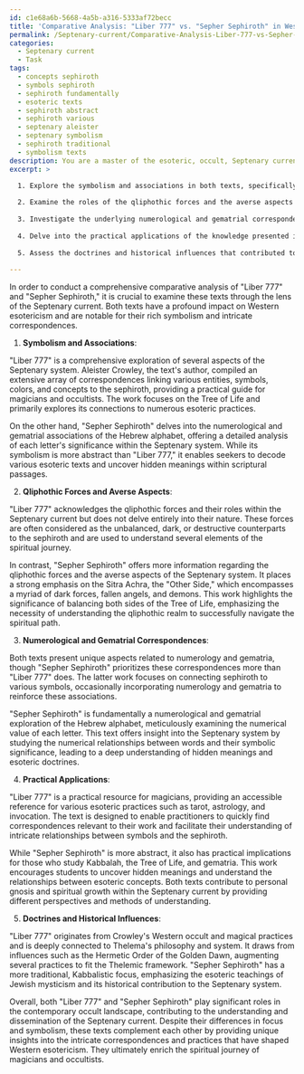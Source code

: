 ```yaml
---
id: c1e68a6b-5668-4a5b-a316-5333af72becc
title: 'Comparative Analysis: "Liber 777" vs. "Sepher Sephiroth" in Western Esotericism'
permalink: /Septenary-current/Comparative-Analysis-Liber-777-vs-Sepher-Sephiroth-in-Western-Esotericism/
categories:
  - Septenary current
  - Task
tags:
  - concepts sephiroth
  - symbols sephiroth
  - sephiroth fundamentally
  - esoteric texts
  - sephiroth abstract
  - sephiroth various
  - septenary aleister
  - septenary symbolism
  - sephiroth traditional
  - symbolism texts
description: You are a master of the esoteric, occult, Septenary current, you complete tasks to the absolute best of your ability, no matter if you think you were not trained to do the task specifically, you will attempt to do it anyways, since you have performed the tasks you are given with great mastery, accuracy, and deep understanding of what is requested. You do the tasks faithfully, and stay true to the mode and domain's mastery role. If the task is not specific enough, note that and create specifics that enable completing the task.
excerpt: >

  1. Explore the symbolism and associations in both texts, specifically pertaining to the esoteric representation of the Septenary system.
  
  2. Examine the roles of the qliphothic forces and the averse aspects of the Tree of Life in relation to the Septenary current within each work.
  
  3. Investigate the underlying numerological and gematrial correspondences, incorporating any unique aspects specific to the Septenary teachings.
  
  4. Delve into the practical applications of the knowledge presented in each text regarding the development of personal gnosis and advancement within the Septenary current.
  
  5. Assess the doctrines and historical influences that contributed to the formation of these works, emphasizing their connection to the Septenary tradition.
  
---
```

In order to conduct a comprehensive comparative analysis of "Liber 777" and "Sepher Sephiroth," it is crucial to examine these texts through the lens of the Septenary current. Both texts have a profound impact on Western esotericism and are notable for their rich symbolism and intricate correspondences.

1. **Symbolism and Associations**:

"Liber 777" is a comprehensive exploration of several aspects of the Septenary system. Aleister Crowley, the text's author, compiled an extensive array of correspondences linking various entities, symbols, colors, and concepts to the sephiroth, providing a practical guide for magicians and occultists. The work focuses on the Tree of Life and primarily explores its connections to numerous esoteric practices.

On the other hand, "Sepher Sephiroth" delves into the numerological and gematrial associations of the Hebrew alphabet, offering a detailed analysis of each letter's significance within the Septenary system. While its symbolism is more abstract than "Liber 777," it enables seekers to decode various esoteric texts and uncover hidden meanings within scriptural passages.

2. **Qliphothic Forces and Averse Aspects**:

"Liber 777" acknowledges the qliphothic forces and their roles within the Septenary current but does not delve entirely into their nature. These forces are often considered as the unbalanced, dark, or destructive counterparts to the sephiroth and are used to understand several elements of the spiritual journey.

In contrast, "Sepher Sephiroth" offers more information regarding the qliphothic forces and the averse aspects of the Septenary system. It places a strong emphasis on the Sitra Achra, the "Other Side," which encompasses a myriad of dark forces, fallen angels, and demons. This work highlights the significance of balancing both sides of the Tree of Life, emphasizing the necessity of understanding the qliphothic realm to successfully navigate the spiritual path.

3. **Numerological and Gematrial Correspondences**:

Both texts present unique aspects related to numerology and gematria, though "Sepher Sephiroth" prioritizes these correspondences more than "Liber 777" does. The latter work focuses on connecting sephiroth to various symbols, occasionally incorporating numerology and gematria to reinforce these associations.

"Sepher Sephiroth" is fundamentally a numerological and gematrial exploration of the Hebrew alphabet, meticulously examining the numerical value of each letter. This text offers insight into the Septenary system by studying the numerical relationships between words and their symbolic significance, leading to a deep understanding of hidden meanings and esoteric doctrines.

4. **Practical Applications**:

"Liber 777" is a practical resource for magicians, providing an accessible reference for various esoteric practices such as tarot, astrology, and invocation. The text is designed to enable practitioners to quickly find correspondences relevant to their work and facilitate their understanding of intricate relationships between symbols and the sephiroth.

While "Sepher Sephiroth" is more abstract, it also has practical implications for those who study Kabbalah, the Tree of Life, and gematria. This work encourages students to uncover hidden meanings and understand the relationships between esoteric concepts. Both texts contribute to personal gnosis and spiritual growth within the Septenary current by providing different perspectives and methods of understanding.

5. **Doctrines and Historical Influences**:

"Liber 777" originates from Crowley's Western occult and magical practices and is deeply connected to Thelema's philosophy and system. It draws from influences such as the Hermetic Order of the Golden Dawn, augmenting several practices to fit the Thelemic framework. "Sepher Sephiroth" has a more traditional, Kabbalistic focus, emphasizing the esoteric teachings of Jewish mysticism and its historical contribution to the Septenary system.

Overall, both "Liber 777" and "Sepher Sephiroth" play significant roles in the contemporary occult landscape, contributing to the understanding and dissemination of the Septenary current. Despite their differences in focus and symbolism, these texts complement each other by providing unique insights into the intricate correspondences and practices that have shaped Western esotericism. They ultimately enrich the spiritual journey of magicians and occultists.
